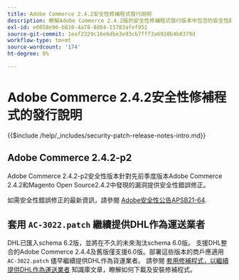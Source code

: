 ```yaml
---
title: Adobe Commerce 2.4.2安全性修補程式發行說明
description: 瞭解Adobe Commerce 2.4.2版的安全性修補程式發行版本中包含的安全性錯誤修正、安全性增強功能和其他安全性相關更新。
exl-id: e6058e96-b810-4a78-8804-15783afef951
source-git-commit: 1eaf2329c16e6dbe3e93cb7fff3a6920b4b8379d
workflow-type: tm+mt
source-wordcount: '174'
ht-degree: 0%

---
```


# Adobe Commerce 2.4.2安全性修補程式的發行說明

{{$include /help/_includes/security-patch-release-notes-intro.md}}

## Adobe Commerce 2.4.2-p2

Adobe Commerce 2.4.2-p2安全性版本針對先前季度版本Adobe Commerce 2.4.2和Magento Open Source2.4.2中發現的漏洞提供安全性錯誤修正。

如需安全性錯誤修正的最新資訊，請參閱 [Adobe安全性公告APSB21-64](https://helpx.adobe.com/security/products/magento/apsb21-64.html).

## 套用 `AC-3022.patch` 繼續提供DHL作為運送業者

DHL已匯入schema 6.2版，並將在不久的未來淘汰schema 6.0版。 支援DHL整合的Adobe Commerce 2.4.4及舊版僅支援6.0版。部署這些版本的商戶應適用 `AC-3022.patch` 儘早繼續提供DHL作為貨運業者。 請參閱 [套用修補程式，以繼續提供DHL作為運送業者](https://support.magento.com/hc/en-us/articles/7707818131597-Apply-a-patch-to-continue-offering-DHL-as-shipping-carrier) 知識庫文章，瞭解如何下載及安裝修補程式。

